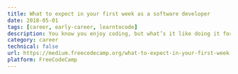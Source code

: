```yaml
---
title: What to expect in your first week as a software developer
date: 2018-05-01
tags: [career, early-career, learntocode]
description: You know you enjoy coding, but what’s it like doing it for a job? What might you expect in your first week?
category: career
technical: false
url: https://medium.freecodecamp.org/what-to-expect-in-your-first-week-as-a-software-developer-322572f17063
platform: FreeCodeCamp
---
```

